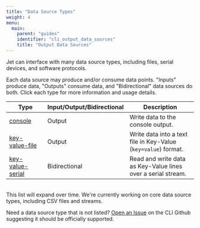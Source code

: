 ```yaml
---
title: "Data Source Types"
weight: 4
menu:
  main:
    parent: "guides"
    identifier: "cli_output_data_sources"
    title: "Output Data Sources"
---
```


Jet can interface with many data source types, including files, serial devices, and software protocols. 

Each data source may produce and/or consume data points. "Inputs" produce data, "Outputs" consume data, and "Bidirectional" data sources do both. Click each type for more information and usage details.

<table class="bp3-html-table bp3-html-table-bordered bp3-html-table-condensed bp3-html-table-striped" style="width: 100%">
  <thead>
    <tr>
      <th style="width: 100px;">Type</th>
      <th style="width: 100px;">Input/Output/Bidirectional</th>
      <th style="width: 200px;">Description</th>
    </tr>
  </thead>
  <tbody>
    <tr>
      <td><a href="/cli/guides/data_sources/console">console</a></td>
      <td>Output</td>
      <td>Write data to the console output.</td>
    </tr>
    <tr>
      <td><a href="/cli/guides/data_sources/key-value-file">key-value-file</a></td>
      <td>Output</td>
      <td>Write data into a text file in Key-Value (<code>key=value</code>) format.</td>
    </tr>
    <tr>
      <td><a href="/cli/guides/data_sources/key-value-serial">key-value-serial</a></td>
      <td>Bidirectional</td>
      <td>Read and write data as Key-Value lines over a serial stream.</td>
    </tr>
  </tbody>
</table>

<br />
This list will expand over time. We're currently working on core data source types, including CSV files and streams.

Need a data source type that is not listed? [Open an Issue](https://github.com/telemetryjet/telemetryjet-cli/issues/new) on the CLI Github suggesting it should be officially supported.